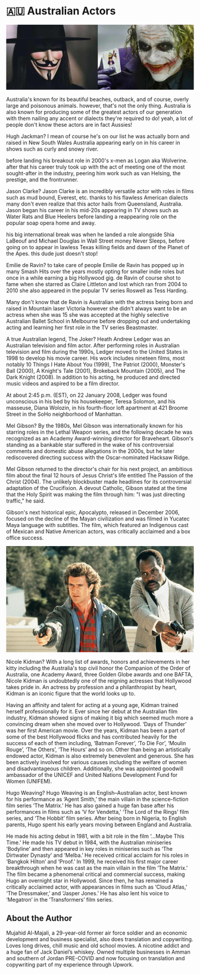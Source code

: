# 🇦🇺 Australian Actors

![image1](_static/images/australian-actors/image1.jpg)

Australia's known for its beautiful beaches, outback, and of course, overly large and poisonous animals. however, that's not the only thing. Australia is also known for producing some of the greatest actors of our generation with them nailing any accent or dialects they're required to do! yeah, a lot of people don't know these actors are in fact Aussies!

Hugh Jackman? I mean of course he's on our list he was actually born and raised in New South Wales Australia appearing early on in his career in shows such as curly and snowy river.

before landing his breakout role in 2000's x-men as Logan aka Wolverine. after that his career truly took up with the act of meeting one of the most sought-after in the industry, peering him work such as van Helsing, the prestige, and the frontrunner.

Jason Clarke? Jason Clarke is an incredibly versatile actor with roles in films such as mud bound, Everest, etc. thanks to his flawless American dialects many don't even realize that this actor hails from Queensland, Australia. Jason began his career in his mid-20s appearing in TV shows such as Water Rats and Blue Heelers before landing a reappearing role on the popular soap opera home and away.

his big international break was when he landed a role alongside Shia LaBeouf and Michael Douglas in Wall Street money Never Sleeps, before going on to appear in lawless Texas killing fields and dawn of the Planet of the Apes. this dude just doesn't stop!

Emilie de Ravin?  to take care of people Emilie de Ravin has popped up in many Smash Hits over the years mostly opting for smaller indie roles but once in a while earning a big Hollywood gig. de Ravin of course shot to fame when she starred as Claire Littleton and lost which ran from 2004 to 2010 she also appeared in the popular TV series Roswell as Tess Harding.

Many don't know that de Ravin is Australian with the actress being born and raised in Mountain laser Victoria however she didn't always want to be an actress when she was 15 she was accepted at the highly selective Australian Ballet School in Melbourne before dropping out and undertaking acting and learning her first role in the TV series Beastmaster.

A true Australian legend, The Joker? Heath Andrew Ledger was an Australian television and film actor. After performing roles in Australian television and film during the 1990s, Ledger moved to the United States in 1998 to develop his movie career. His work includes nineteen films, most notably 10 Things I Hate About You (1999), The Patriot (2000), Monster's Ball (2000), A Knight's Tale (2001), Brokeback Mountain (2005), and The Dark Knight (2008). In addition to his acting, he produced and directed music videos and aspired to be a film director.

At about 2:45 p.m. (EST), on 22 January 2008, Ledger was found unconscious in his bed by his housekeeper, Teresa Solomon, and his masseuse, Diana Wolozin, in his fourth-floor loft apartment at 421 Broome Street in the SoHo neighborhood of Manhattan.

Mel Gibson? By the 1980s, Mel Gibson was internationally known for his starring roles in the Lethal Weapon series, and the following decade he was recognized as an Academy Award-winning director for Braveheart. Gibson's standing as a bankable star suffered in the wake of his controversial comments and domestic abuse allegations in the 2000s, but he later rediscovered directing success with the Oscar-nominated Hacksaw Ridge.

Mel Gibson returned to the director's chair for his next project, an ambitious film about the final 12 hours of Jesus Christ's life entitled The Passion of the Christ (2004). The unlikely blockbuster made headlines for its controversial adaptation of the Crucifixion. A devout Catholic, Gibson stated at the time that the Holy Spirit was making the film through him: "I was just directing traffic," he said.

Gibson's next historical epic, Apocalypto, released in December 2006, focused on the decline of the Mayan civilization and was filmed in Yucatec Maya language with subtitles. The film, which featured an Indigenous cast of Mexican and Native American actors, was critically acclaimed and a box office success.  

![image2](_static/images/australian-actors/image2.jpg)

Nicole Kidman? With a long list of awards, honors and achievements in her kitty including the Australia's top civil honor the Companion of the Order of Australia, one Academy Award, three Golden Globe awards and one BAFTA, Nicole Kidman is undoubtedly one of the reigning actresses that Hollywood takes pride in. An actress by profession and a philanthropist by heart, Kidman is an iconic figure that the world looks up to.

Having an affinity and talent for acting at a young age, Kidman trained herself professionally for it. Ever since her debut at the Australian film industry, Kidman showed signs of making it big which seemed much more a convincing dream when she moved over to Hollywood. ‘Days of Thunder’ was her first American movie. Over the years, Kidman has been a part of some of the best Hollywood flicks and has contributed heavily for the success of each of them including, ‘Batman Forever’, ‘To Die For’, ‘Moulin Rouge’, ‘The Others’, ‘The Hours’ and so on. Other than being an artistically endowed actor, Kidman is also extremely benevolent and generous. She has been actively involved for various causes including the welfare of women and disadvantageous children. Additionally, she was appointed goodwill ambassador of the UNICEF and United Nations Development Fund for Women (UNIFEM).

Hugo Weaving? Hugo Weaving is an English–Australian actor, best known for his performance as ‘Agent Smith,’ the main villain in the science-fiction film series ‘The Matrix.’ He has also gained a huge fan base after his performances in films such as ‘V for Vendetta,’ ‘The Lord of the Rings’ film series, and ‘The Hobbit’ film series. After being born in Nigeria, to English parents, Hugo spent his early years moving between England and Australia.

He made his acting debut in 1981, with a bit role in the film ‘…Maybe This Time.’ He made his TV debut in 1984, with the Australian miniseries ‘Bodyline’ and then appeared in key roles in miniseries such as ‘The Dirtwater Dynasty’ and ‘Melba.’ He received critical acclaim for his roles in ‘Bangkok Hilton’ and ‘Proof.’ In 1999, he received his first major career breakthrough when he was cast as the main villain in the film ‘The Matrix.’ The film became a phenomenal critical and commercial success, making Hugo an overnight star in Hollywood. Since then, he has remained a critically acclaimed actor, with appearances in films such as ‘Cloud Atlas,’ ‘The Dressmaker,’ and ‘Jasper Jones.’ He has also lent his voice to ‘Megatron’ in the ‘Transformers’ film series.

## About the Author

Mujahid Al-Majali, a 29-year-old former air force soldier and an economic development and business specialist, also does translation and copywriting. Loves long drives, chill music and old school movies. A nicotine addict and a huge fan of Jack Daniel’s whiskey. Owned multiple businesses in Amman and southern of Jordan PRE-COVID and now focusing on translation and copywriting part of my experience through Upwork.
